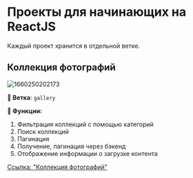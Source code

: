 # Проекты для начинающих на ReactJS

Каждый проект хранится в отдельной ветке.

## Коллекция фотографий
![1660250202173](https://user-images.githubusercontent.com/12086860/184237707-4810b1d8-f20b-40cf-93ea-37d2051b87ba.png)


**🌿 Ветка**: `gallery`

**👀 Функции:**
1. Фильтрация коллекций с помощью категорий
2. Поиск коллекций
3. Пагинация
4. Получение, пагинация через бэкенд
5. Отображение информации о загрузке контента

[Ссылка: "Коллекция фотографий"](https://mariyazakharova73.github.io/react-simple-projects/)
